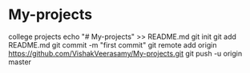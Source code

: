 # My-projects
college projects
echo "# My-projects" >> README.md
git init
git add README.md
git commit -m "first commit"
git remote add origin https://github.com/VishakVeerasamy/My-projects.git
git push -u origin master

